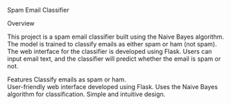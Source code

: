 
Spam Email Classifier

 Overview

This project is a spam email classifier built using the Naive Bayes algorithm. The model is trained to classify emails as either spam or ham (not spam). The web interface for the classifier is developed using Flask. Users can input email text, and the classifier will predict whether the email is spam or not.
 

 Features 
 Classify emails as spam or ham.  
 User-friendly web interface developed using Flask.
 Uses the Naive Bayes algorithm for classification.
 Simple and intuitive design. 



